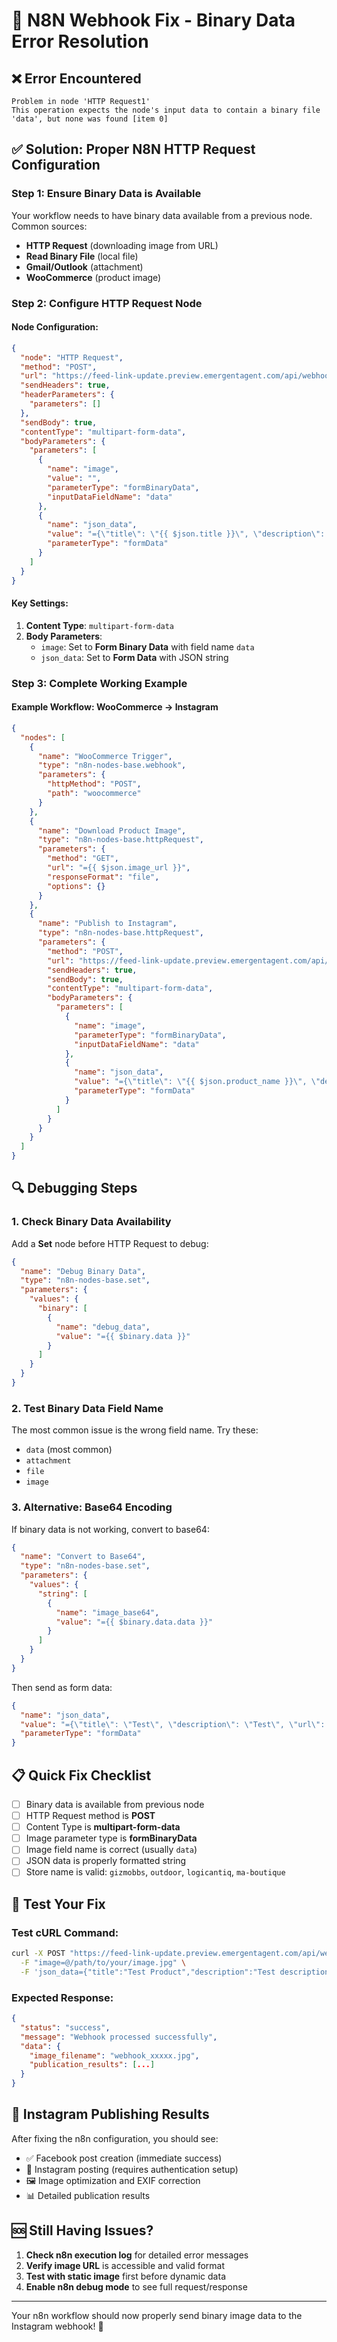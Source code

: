# 🔧 N8N Webhook Fix - Binary Data Error Resolution

## ❌ Error Encountered
```
Problem in node 'HTTP Request1'
This operation expects the node's input data to contain a binary file 'data', but none was found [item 0]
```

## ✅ Solution: Proper N8N HTTP Request Configuration

### Step 1: Ensure Binary Data is Available

Your workflow needs to have binary data available from a previous node. Common sources:
- **HTTP Request** (downloading image from URL)
- **Read Binary File** (local file)
- **Gmail/Outlook** (attachment)
- **WooCommerce** (product image)

### Step 2: Configure HTTP Request Node

#### Node Configuration:
```json
{
  "node": "HTTP Request",
  "method": "POST",
  "url": "https://feed-link-update.preview.emergentagent.com/api/webhook",
  "sendHeaders": true,
  "headerParameters": {
    "parameters": []
  },
  "sendBody": true,
  "contentType": "multipart-form-data",
  "bodyParameters": {
    "parameters": [
      {
        "name": "image",
        "value": "",
        "parameterType": "formBinaryData",
        "inputDataFieldName": "data"
      },
      {
        "name": "json_data",
        "value": "={\"title\": \"{{ $json.title }}\", \"description\": \"{{ $json.description }}\", \"url\": \"{{ $json.url }}\", \"store\": \"gizmobbs\"}",
        "parameterType": "formData"
      }
    ]
  }
}
```

#### Key Settings:
1. **Content Type**: `multipart-form-data`
2. **Body Parameters**:
   - `image`: Set to **Form Binary Data** with field name `data`
   - `json_data`: Set to **Form Data** with JSON string

### Step 3: Complete Working Example

#### Example Workflow: WooCommerce → Instagram

```json
{
  "nodes": [
    {
      "name": "WooCommerce Trigger",
      "type": "n8n-nodes-base.webhook",
      "parameters": {
        "httpMethod": "POST",
        "path": "woocommerce"
      }
    },
    {
      "name": "Download Product Image",
      "type": "n8n-nodes-base.httpRequest",
      "parameters": {
        "method": "GET",
        "url": "={{ $json.image_url }}",
        "responseFormat": "file",
        "options": {}
      }
    },
    {
      "name": "Publish to Instagram",
      "type": "n8n-nodes-base.httpRequest",
      "parameters": {
        "method": "POST",
        "url": "https://feed-link-update.preview.emergentagent.com/api/webhook",
        "sendHeaders": true,
        "sendBody": true,
        "contentType": "multipart-form-data",
        "bodyParameters": {
          "parameters": [
            {
              "name": "image",
              "parameterType": "formBinaryData",
              "inputDataFieldName": "data"
            },
            {
              "name": "json_data",
              "value": "={\"title\": \"{{ $json.product_name }}\", \"description\": \"{{ $json.product_description }}\", \"url\": \"{{ $json.product_url }}\", \"store\": \"gizmobbs\"}",
              "parameterType": "formData"
            }
          ]
        }
      }
    }
  ]
}
```

## 🔍 Debugging Steps

### 1. Check Binary Data Availability
Add a **Set** node before HTTP Request to debug:
```json
{
  "name": "Debug Binary Data",
  "type": "n8n-nodes-base.set",
  "parameters": {
    "values": {
      "binary": [
        {
          "name": "debug_data",
          "value": "={{ $binary.data }}"
        }
      ]
    }
  }
}
```

### 2. Test Binary Data Field Name
The most common issue is the wrong field name. Try these:
- `data` (most common)
- `attachment`
- `file`
- `image`

### 3. Alternative: Base64 Encoding
If binary data is not working, convert to base64:

```json
{
  "name": "Convert to Base64",
  "type": "n8n-nodes-base.set",
  "parameters": {
    "values": {
      "string": [
        {
          "name": "image_base64",
          "value": "={{ $binary.data.data }}"
        }
      ]
    }
  }
}
```

Then send as form data:
```json
{
  "name": "json_data",
  "value": "={\"title\": \"Test\", \"description\": \"Test\", \"url\": \"https://example.com\", \"image_base64\": \"{{ $json.image_base64 }}\"}",
  "parameterType": "formData"
}
```

## 📋 Quick Fix Checklist

- [ ] Binary data is available from previous node
- [ ] HTTP Request method is **POST**
- [ ] Content Type is **multipart-form-data**
- [ ] Image parameter type is **formBinaryData**
- [ ] Image field name is correct (usually `data`)
- [ ] JSON data is properly formatted string
- [ ] Store name is valid: `gizmobbs`, `outdoor`, `logicantiq`, `ma-boutique`

## 🧪 Test Your Fix

### Test cURL Command:
```bash
curl -X POST "https://feed-link-update.preview.emergentagent.com/api/webhook" \
  -F "image=@/path/to/your/image.jpg" \
  -F 'json_data={"title":"Test Product","description":"Test description","url":"https://example.com/product","store":"gizmobbs"}'
```

### Expected Response:
```json
{
  "status": "success",
  "message": "Webhook processed successfully",
  "data": {
    "image_filename": "webhook_xxxxx.jpg",
    "publication_results": [...]
  }
}
```

## 🎯 Instagram Publishing Results

After fixing the n8n configuration, you should see:
- ✅ Facebook post creation (immediate success)
- 📱 Instagram posting (requires authentication setup)
- 🖼️ Image optimization and EXIF correction
- 📊 Detailed publication results

## 🆘 Still Having Issues?

1. **Check n8n execution log** for detailed error messages
2. **Verify image URL** is accessible and valid format
3. **Test with static image** first before dynamic data
4. **Enable n8n debug mode** to see full request/response

---

Your n8n workflow should now properly send binary image data to the Instagram webhook! 🚀
